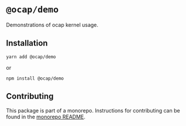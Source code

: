 # `@ocap/demo`

Demonstrations of ocap kernel usage.

## Installation

`yarn add @ocap/demo`

or

`npm install @ocap/demo`

## Contributing

This package is part of a monorepo. Instructions for contributing can be found in the [monorepo README](https://github.com/MetaMask/ocap-kernel#readme).
